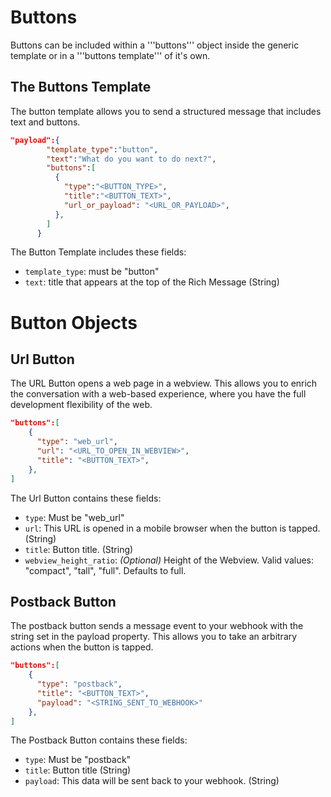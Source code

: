 # Buttons

Buttons can be included within a '''buttons''' object inside the generic template or in a '''buttons template''' of it's own.

## The Buttons Template

The button template allows you to send a structured message that includes text and buttons.

```json
"payload":{
        "template_type":"button",
        "text":"What do you want to do next?",
        "buttons":[
          {
            "type":"<BUTTON_TYPE>",
            "title":"<BUTTON_TEXT>",
            "url_or_payload": "<URL_OR_PAYLOAD>",
          },          
        ]
      }
```

The Button Template includes these fields:

- `template_type`: must be "button"
- `text`: title that appears at the top of the Rich Message (String)

# Button Objects

## Url Button

The URL Button opens a web page in a webview. This allows you to enrich the conversation with a web-based experience, where you have the full development flexibility of the web.

```json
"buttons":[
    {
      "type": "web_url",
      "url": "<URL_TO_OPEN_IN_WEBVIEW>",
      "title": "<BUTTON_TEXT>",
    },
]
```

The Url Button contains these fields:

- `type`: Must be "web_url"
- `url`: This URL is opened in a mobile browser when the button is tapped.  (String)
- `title`: Button title. (String)
- `webview_height_ratio`: _(Optional)_ Height of the Webview. Valid values: "compact", "tall", "full". Defaults to full.

## Postback Button

The postback button sends a message event to your webhook with the string set in the payload property. This allows you to take an arbitrary actions when the button is tapped.

```json
"buttons":[
    {
      "type": "postback",
      "title": "<BUTTON_TEXT>",
      "payload": "<STRING_SENT_TO_WEBHOOK>"
    },
]
```

The Postback Button contains these fields:

- `type`: Must be "postback"
- `title`: Button title (String)
- `payload`: This data will be sent back to your webhook. (String)
